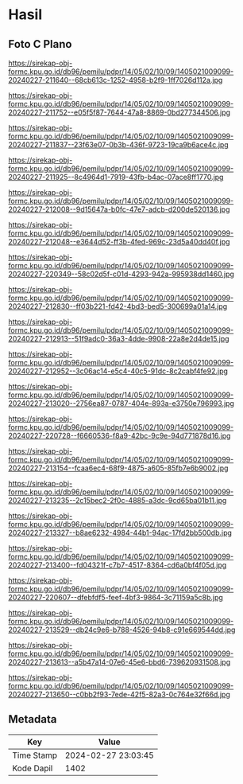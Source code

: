 # Hasil

## Foto C Plano

https://sirekap-obj-formc.kpu.go.id/db96/pemilu/pdpr/14/05/02/10/09/1405021009099-20240227-211640--68cb613c-1252-4958-b2f9-1ff7026d112a.jpg

https://sirekap-obj-formc.kpu.go.id/db96/pemilu/pdpr/14/05/02/10/09/1405021009099-20240227-211752--e05f5f87-7644-47a8-8869-0bd277344506.jpg

https://sirekap-obj-formc.kpu.go.id/db96/pemilu/pdpr/14/05/02/10/09/1405021009099-20240227-211837--23f63e07-0b3b-436f-9723-19ca9b6ace4c.jpg

https://sirekap-obj-formc.kpu.go.id/db96/pemilu/pdpr/14/05/02/10/09/1405021009099-20240227-211925--8c4964d1-7919-43fb-b4ac-07ace8ff1770.jpg

https://sirekap-obj-formc.kpu.go.id/db96/pemilu/pdpr/14/05/02/10/09/1405021009099-20240227-212008--9d15647a-b0fc-47e7-adcb-d200de520136.jpg

https://sirekap-obj-formc.kpu.go.id/db96/pemilu/pdpr/14/05/02/10/09/1405021009099-20240227-212048--e3644d52-ff3b-4fed-969c-23d5a40dd40f.jpg

https://sirekap-obj-formc.kpu.go.id/db96/pemilu/pdpr/14/05/02/10/09/1405021009099-20240227-220349--58c02d5f-c01d-4293-942a-995938dd1460.jpg

https://sirekap-obj-formc.kpu.go.id/db96/pemilu/pdpr/14/05/02/10/09/1405021009099-20240227-212830--ff03b221-fd42-4bd3-bed5-300699a01a14.jpg

https://sirekap-obj-formc.kpu.go.id/db96/pemilu/pdpr/14/05/02/10/09/1405021009099-20240227-212913--51f9adc0-36a3-4dde-9908-22a8e2d4de15.jpg

https://sirekap-obj-formc.kpu.go.id/db96/pemilu/pdpr/14/05/02/10/09/1405021009099-20240227-212952--3c06ac14-e5c4-40c5-91dc-8c2cabf4fe92.jpg

https://sirekap-obj-formc.kpu.go.id/db96/pemilu/pdpr/14/05/02/10/09/1405021009099-20240227-213020--2756ea87-0787-404e-893a-e3750e796993.jpg

https://sirekap-obj-formc.kpu.go.id/db96/pemilu/pdpr/14/05/02/10/09/1405021009099-20240227-220728--f6660536-f8a9-42bc-9c9e-94d771878d16.jpg

https://sirekap-obj-formc.kpu.go.id/db96/pemilu/pdpr/14/05/02/10/09/1405021009099-20240227-213154--fcaa6ec4-68f9-4875-a605-85fb7e6b9002.jpg

https://sirekap-obj-formc.kpu.go.id/db96/pemilu/pdpr/14/05/02/10/09/1405021009099-20240227-213235--2c15bec2-2f0c-4885-a3dc-9cd65ba01b11.jpg

https://sirekap-obj-formc.kpu.go.id/db96/pemilu/pdpr/14/05/02/10/09/1405021009099-20240227-213327--b8ae6232-4984-44b1-94ac-17fd2bb500db.jpg

https://sirekap-obj-formc.kpu.go.id/db96/pemilu/pdpr/14/05/02/10/09/1405021009099-20240227-213400--fd04321f-c7b7-4517-8364-cd6a0bf4f05d.jpg

https://sirekap-obj-formc.kpu.go.id/db96/pemilu/pdpr/14/05/02/10/09/1405021009099-20240227-220607--dfebfdf5-feef-4bf3-9864-3c71159a5c8b.jpg

https://sirekap-obj-formc.kpu.go.id/db96/pemilu/pdpr/14/05/02/10/09/1405021009099-20240227-213529--db24c9e6-b788-4526-94b8-c91e669544dd.jpg

https://sirekap-obj-formc.kpu.go.id/db96/pemilu/pdpr/14/05/02/10/09/1405021009099-20240227-213613--a5b47a14-07e6-45e6-bbd6-739620931508.jpg

https://sirekap-obj-formc.kpu.go.id/db96/pemilu/pdpr/14/05/02/10/09/1405021009099-20240227-213650--c0bb2f93-7ede-42f5-82a3-0c764e32f66d.jpg


## Metadata

| Key        | Value               |
| ---------- | ------------------- |
| Time Stamp | 2024-02-27 23:03:45 |
| Kode Dapil | 1402                |




